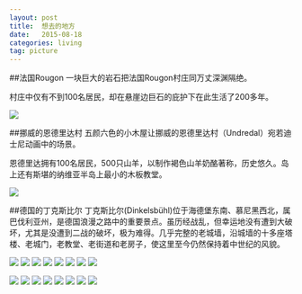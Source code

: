 ```yaml
---
layout: post
title:  想去的地方  
date:   2015-08-18
categories: living  
tag: picture  
---
```



##法国Rougon
一块巨大的岩石把法国Rougon村庄同万丈深渊隔绝。

村庄中仅有不到100名居民，却在悬崖边巨石的庇护下在此生活了200多年。


![](/resource/img/想去的地方/104-150QQ50152.jpg)

##挪威的恩德里达村
五颜六色的小木屋让挪威的恩德里达村（Undredal）宛若迪士尼动画中的场景。

恩德里达拥有100名居民，500只山羊，以制作褐色山羊奶酪著称，历史悠久。岛上还有斯堪的纳维亚半岛上最小的木板教堂。

![](/resource/img/想去的地方/104-150QQ50151-50.jpg)

##德国的丁克斯比尔
丁克斯比尔(Dinkelsbühl)位于海德堡东南、慕尼黑西北，属巴伐利亚州，是德国浪漫之路中的重要景点。虽历经战乱，但幸运地没有遭到大破坏，尤其是没遭到二战的破坏，极为难得。几乎完整的老城墙，沿城墙的十多座塔楼、老城门，老教堂、老街道和老房子，使这里至今仍然保持着中世纪的风貌。


![](/resource/img/想去的地方/01.jpg)
![](/resource/img/想去的地方/02.jpg)
![](/resource/img/想去的地方/03.jpg)
![](/resource/img/想去的地方/04.jpg)
![](/resource/img/想去的地方/05.jpg)
![](/resource/img/想去的地方/06.jpg)
![](/resource/img/想去的地方/07.jpg)
![](/resource/img/想去的地方/08.jpg)  

![](/resource/img/想去的地方/09.jpg)
![](/resource/img/想去的地方/10.jpg)
![](/resource/img/想去的地方/11.jpg)
![](/resource/img/想去的地方/12.jpg)
![](/resource/img/想去的地方/13.jpg)
![](/resource/img/想去的地方/14.jpg)
![](/resource/img/想去的地方/15.jpg)
![](/resource/img/想去的地方/16.jpg)




